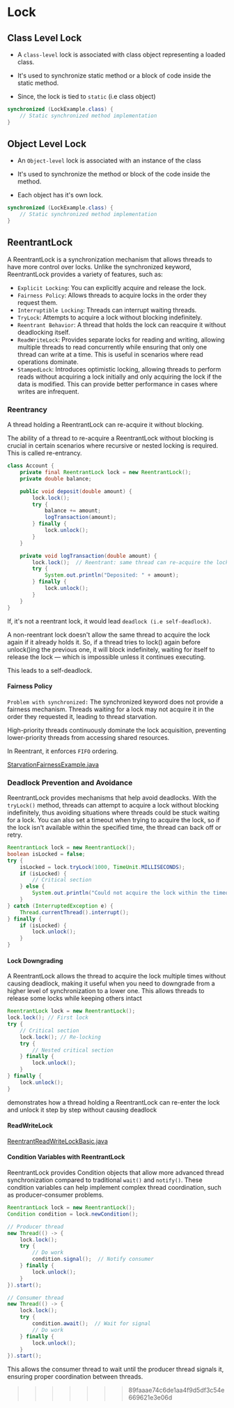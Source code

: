 # Lock

## Class Level Lock

* A `class-level` lock is associated with class object representing a loaded class.

* It's used to synchronize static method or a block of code inside the static method.

* Since, the lock is tied to `static` (i.e class object)

```java
synchronized (LockExample.class) {
    // Static synchronized method implementation
}
```

## Object Level Lock

* An `Object-level` lock is associated with an instance of the class

* It's used to synchronize the method or block of the code inside the method.

* Each object has it's own lock.

```java
synchronized (LockExample.class) {
    // Static synchronized method implementation
}

```

## ReentrantLock 

A ReentrantLock is a synchronization mechanism that allows threads to have more control over locks. Unlike the synchronized keyword, ReentrantLock provides a variety of features, such as:

* `Explicit Locking`: You can explicitly acquire and release the lock.
* `Fairness Policy`: Allows threads to acquire locks in the order they request them.
* `Interruptible Locking`: Threads can interrupt waiting threads.
* `TryLock`: Attempts to acquire a lock without blocking indefinitely.
* `Reentrant Behavior`: A thread that holds the lock can reacquire it without deadlocking itself.
* `ReadWriteLock`:  Provides separate locks for reading and writing, allowing multiple threads to read concurrently while ensuring that only one thread can write at a time. This is useful in scenarios where read operations dominate.
* `StampedLock`:  Introduces optimistic locking, allowing threads to perform reads without acquiring a lock initially and only acquiring the lock if the data is modified. This can provide better performance in cases where writes are infrequent.


### Reentrancy
A thread holding a ReentrantLock can re-acquire it without blocking.

The ability of a thread to re-acquire a ReentrantLock without blocking is crucial in certain scenarios where recursive or nested locking is required. This is called re-entrancy.

```Java
class Account {
    private final ReentrantLock lock = new ReentrantLock();
    private double balance;

    public void deposit(double amount) {
        lock.lock();
        try {
            balance += amount;
            logTransaction(amount);
        } finally {
            lock.unlock();
        }
    }

    private void logTransaction(double amount) {
        lock.lock();  // Reentrant: same thread can re-acquire the lock
        try {
            System.out.println("Deposited: " + amount);
        } finally {
            lock.unlock();
        }
    }
}

```

If, it's not a reentrant lock, it would lead `deadlock (i.e self-deadlock)`.

A non-reentrant lock doesn't allow the same thread to acquire the lock again if it already holds it. So, if a thread tries to lock() again before unlock()ing the previous one, it will block indefinitely, waiting for itself to release the lock — which is impossible unless it continues executing.

This leads to a self-deadlock.

#### Fairness Policy

`Problem with synchronized:` The synchronized keyword does not provide a fairness mechanism. Threads waiting for a lock may not acquire it in the order they requested it, leading to thread starvation.

High-priority threads continuously dominate the lock acquisition, preventing lower-priority threads from accessing shared resources.

In Reentrant, it enforces `FIFO` ordering.

[StarvationFairnessExample.java](StarvationFairnessExample.java ':include :type=code')


### Deadlock Prevention and Avoidance

ReentrantLock provides mechanisms that help avoid deadlocks. With the `tryLock()` method, threads can attempt to acquire a lock without blocking indefinitely, thus avoiding situations where threads could be stuck waiting for a lock. You can also set a timeout when trying to acquire the lock, so if the lock isn't available within the specified time, the thread can back off or retry.

```java
ReentrantLock lock = new ReentrantLock();
boolean isLocked = false;
try {
    isLocked = lock.tryLock(1000, TimeUnit.MILLISECONDS);
    if (isLocked) {
        // Critical section
    } else {
        System.out.println("Could not acquire the lock within the timeout.");
    }
} catch (InterruptedException e) {
    Thread.currentThread().interrupt();
} finally {
    if (isLocked) {
        lock.unlock();
    }
}
```

#### Lock Downgrading

A ReentrantLock allows the thread to acquire the lock multiple times without causing deadlock, making it useful when you need to downgrade from a higher level of synchronization to a lower one. This allows threads to release some locks while keeping others intact

```java
ReentrantLock lock = new ReentrantLock();
lock.lock(); // First lock
try {
    // Critical section
    lock.lock(); // Re-locking
    try {
        // Nested critical section
    } finally {
        lock.unlock();
    }
} finally {
    lock.unlock();
}

```
 demonstrates how a thread holding a ReentrantLock can re-enter the lock and unlock it step by step without causing deadlock
 
#### ReadWriteLock

[ReentrantReadWriteLockBasic.java](ReentrantReadWriteLockBasic.java ':include :type=code')

####  Condition Variables with ReentrantLock

ReentrantLock provides Condition objects that allow more advanced thread synchronization compared to traditional  `wait()` and `notify()`. These condition variables can help implement complex thread coordination, such as producer-consumer problems.

```JAVA
ReentrantLock lock = new ReentrantLock();
Condition condition = lock.newCondition();

// Producer thread
new Thread(() -> {
    lock.lock();
    try {
        // Do work
        condition.signal();  // Notify consumer
    } finally {
        lock.unlock();
    }
}).start();

// Consumer thread
new Thread(() -> {
    lock.lock();
    try {
        condition.await();  // Wait for signal
        // Do work
    } finally {
        lock.unlock();
    }
}).start();
```
This allows the consumer thread to wait until the producer thread signals it, ensuring proper coordination between threads.



>>>>>>> 89faaae74c6de1aa4f9d5df3c54e669621e3e06d